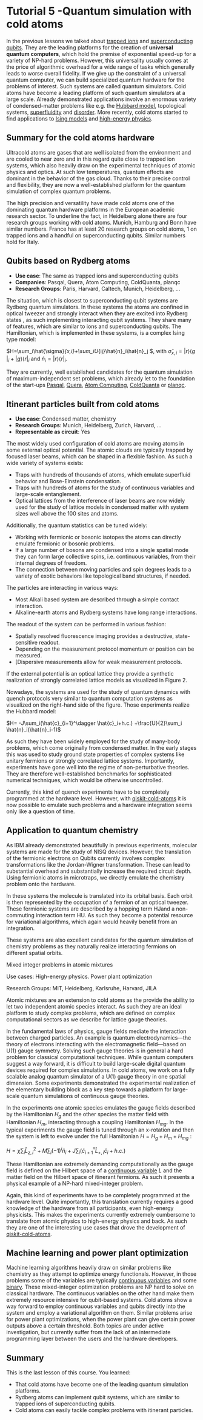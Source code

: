 # Tutorial 5 -Quantum simulation with cold atoms

In the previous lessons we talked about [trapped ions](qhw3) and [superconducting qubits](qhw4). They are the leading platforms for the creation of **universal quantum computers**, which hold the premise of exponential speed-up for a variety of NP-hard problems. However, this universality usually comes at the price of algorithmic overhead for a wide range of tasks which generally leads to worse overall fidelity. If we give up the constraint of a universal quantum computer, we can build specialized quantum hardware for the problems of interest. Such systems are called quantum simulators. Cold atoms have become a leading platform of such quantum simulators at a large scale. Already demonstrated applications involve an enormous variety of condensed-matter problems like e.g. the [Hubbard model](https://journals.aps.org/rmp/abstract/10.1103/RevModPhys.80.885), topological systems, [superfluidity](https://www.sciencedirect.com/science/article/abs/pii/S1049250X06540017?via%3Dihub) and [disorder](https://physicstoday.scitation.org/doi/10.1063/1.3206091). More recently, cold atoms started to find applications to [Ising models](https://arxiv.org/abs/2002.07413) and [high-energy physics](https://royalsocietypublishing.org/doi/full/10.1098/rsta.2021.0064). 

## Summary for the cold atoms hardware 

Ultracold atoms are gases that are well isolated from the environment and are cooled to near zero and in this regard quite close to trapped ion systems, which also heavily draw on the experimental techniques of atomic physics and optics. At such low temperatures, quantum effects are dominant in the behavior of the gas cloud. Thanks to their precise control and flexibility, they are now a well-established platform for the quantum simulation of complex quantum problems. 

The high precision and versatility have made cold atoms one of the dominating quantum hardware platforms in the European academic research sector. To underline the fact, in Heidelberg alone there are four research groups working with cold atoms. Munich, Hamburg and Bonn have similar numbers. France has at least 20 research groups on cold atoms, 1 on trapped ions and a handful on superconducting qubits. Similar numbers hold for Italy.

## Qubits based on Rydberg atoms

- **Use case**: The same as trapped ions and superconducting qubits
- **Companies**: Pasqal, Quera, Atom Computing, ColdQuanta, planqc
- **Research Groups**: Paris, Harvard, Caltech, Munich, Heidelberg, … 

The situation, which is closest to superconducting qubit systems are Rydberg quantum simulators. In these systems the atoms are confined in optical tweezer and strongly interact when they are excited into Rydberg states , as such implementing interacting qubit systems. They share many of features, which are similar to ions and superconducting qubits. The Hamiltonian, which is implemented in these systems, is a complex Ising type model:

$H=\sum_i\hat{\sigma}_{x,i}+\sum_iU_{ij}\hat{n}_i\hat{n}_j $, with $\hat{\sigma}_{x,i}=| r⟩⟨g​|_i+| g⟩⟨r​|_i$ and $\hat{n}_i=|r⟩⟨r​|_i$.

They are currently, well established candidates for the quantum simulation of maximum-independent set problems, which already let to the foundation of the start-ups [Pasqal](https://pasqal.io/), [Quera](https://www.quera.com/), [Atom Computing](https://atom-computing.com/), [ColdQuanta](https://coldquanta.com/) or [planqc](https://www.planqc.eu/).

## Itinerant particles built from cold atoms

- **Use case**: Condensed matter, chemistry
- **Research Groups**: Munich, Heidelberg, Zurich, Harvard, … 
- **Representable as circuit**: Yes

The most widely used configuration of cold atoms are moving atoms in some external optical potential. The atomic clouds are typically trapped by focused laser beams, which can be shaped in a flexible fashion. As such a wide variety of systems exists:

- Traps with hundreds of thousands of atoms, which emulate superfluid behavior and Bose-Einstein condensation.
- Traps with hundreds of atoms for the study of continuous variables and large-scale entanglement.
- Optical lattices from the interference of laser beams are now widely used for the study of lattice models in condensed matter with system sizes well above the 100 sites and atoms.

Additionally, the quantum statistics can be tuned widely:

- Working with fermionic or bosonic isotopes the atoms can directly emulate fermionic or bosonic problems.
- If a large number of bosons are condensed into a single spatial mode they can form large collective spins, i.e. continuous variables, from their internal degrees of freedom.
- The connection between moving particles and spin degrees leads to a variety of exotic behaviors like topological band structures, if needed.

The particles are interacting in various ways:

- Most Alkali based system are described through a simple contact interaction.
- Alkaline-earth atoms and Rydberg systems have long range interactions.

The readout of the system can be performed in various fashion:

- Spatially resolved fluorescence imaging provides a destructive, state-sensitive readout. 
- Depending on the measurement protocol momentum or position can be measured.
- [Dispersive measurements allow for weak measurement protocols.

If the external potential is an optical lattice they provide a synthetic realization of strongly correlated lattice models as visualized in Figure 2.

Nowadays, the systems are used for the study of quantum dynamics with quench protocols very similar to quantum computation systems as visualized on the right-hand side of the figure. Those experiments realize the Hubbard model:

$H= -J\sum_i(\hat{c}_{i+1}^\dagger \hat{c}_i+h.c.) +\frac{U}{2}\sum_i \hat{n}_i(\hat{n}_i-1)$

As such they have been widely employed for the study of many-body problems, which come originally from condensed matter. In the early stages this was used to study ground state properties of complex systems like unitary fermions or strongly correlated lattice systems. Importantly, experiments have gone well into the regime of non-perturbative theories. They are therefore well-established benchmarks for sophisticated numerical techniques, which would be otherwise uncontrolled.

Currently, this kind of quench experiments have to be completely programmed at the hardware level. However, with [qiskit-cold-atoms](https://qiskit-extensions.github.io/qiskit-cold-atom/tutorials/03_fermionic_tweezer_hardware.html) it is now possible to emulate such problems and a hardware integration seems only like a question of time.

## Application to quantum chemistry

As IBM already demonstrated beautifully in previous experiments, molecular systems are made for the study of NISQ devices. However, the translation of the fermionic electrons on Qubits currently involves complex transformations like the Jordan-Wigner transformation. These can lead to substantial overhead and substantially increase the required circuit depth. Using fermionic atoms in microtraps, we directly emulate the chemistry problem onto the hardware.

In these systems the molecule is translated into its orbital basis. Each orbit is then represented by the occupation of a fermion of an optical tweezer. These fermionic systems are described by a hopping term HJand a non-commuting interaction term HU. As such they become a potential resource for variational algorithms, which again would heavily benefit from an integration.

These systems are also excellent candidates for the quantum simulation of chemistry problems as they naturally realize interacting fermions on different spatial orbits.

Mixed integer problems in atomic mixtures

Use cases: High-energy physics. Power plant optimization

Research Groups: MIT, Heidelberg, Karlsruhe, Harvard, JILA 

Atomic mixtures are an extension to cold atoms as the provide the ability to let two independent atomic species interact. As such they are an ideal platform to study complex problems, which are defined on complex computational sectors as we describe for lattice gauge theories. 

In the fundamental laws of physics, gauge fields mediate the interaction between charged particles. An example is quantum electrodynamics—the theory of electrons interacting with the electromagnetic field—based on U(1) gauge symmetry. Solving such gauge theories is in general a hard problem for classical computational techniques. While quantum computers suggest a way forward, it is difficult to build large-scale digital quantum devices required for complex simulations. In cold atoms, we work on a fully scalable analog quantum simulator of a U(1) gauge theory in one spatial dimension. Some experiments demonstrated the experimental realization of the elementary building block as a key step towards a platform for large-scale quantum simulations of continuous gauge theories.

In the experiments one atomic species emulates the gauge fields described by the Hamiltonian $H_g$ and the other species the matter field with Hamiltonian $H_m$, interacting through a coupling Hamiltonian $H_{mg}$. In the typical experiments the gauge field is tuned through an x-rotation and then the system is left to evolve under the full Hamiltonian $H=H_g+H_m+H_{mg}$ :

$H= \chi \sum_ i\hat{L}_{z,i}^2+M\sum_i (-1)^i\hat{n}_i+J\sum_i(\hat{c}_{i+1}^\dagger\hat{L}_{+,i}\hat{c}_i+h.c. )$

These Hamiltonian are extremely demanding computationally as the gauge field is defined on the Hilbert space of a [continuous variable](qhw2) $L$ and the matter field on the Hilbert space of itinerant fermions. As such it presents a physical example of a NP-hard mixed-integer problem.

Again, this kind of experiments have to be completely programmed at the hardware level. Quite importantly, this translation currently requires a good knowledge of the hardware from all participants, even high-energy physicists. This makes the experiments currently extremely cumbersome to translate from atomic physics to high-energy physics and back. As such they are one of the interesting use cases that drove the development of [qiskit-cold-atoms](https://github.com/Qiskit-Extensions/qiskit-cold-atom).

## Machine learning and power plant optimization

Machine learning algorithms heavily draw on similar problems like chemistry as they attempt to optimize energy functionals. However, in those problems some of the variables are typically [continuous variables](qhw2) and some [binary](qhw1). These mixed-integer optimization problems are NP hard to solve on classical hardware. The continuous variables on the other hand make them extremely resource intensive for qubit-based systems. Cold atoms show a way forward to employ continuous variables and qubits directly into the system and employ a variational algorithm on them. Similar problems arise for power plant optimizations, when the power plant can give certain power outputs above a certain threshold. Both topics are under active investigation, but currently suffer from the lack of an intermediate programming layer between the users and the hardware developers.

## Summary

This is the last lesson of this course. You learned:

- That cold atoms have become one of the leading quantum simulation platforms.
- Rydberg atoms can implement qubit systems, which are similar to trapped ions of superconducting qubits.
- Cold atoms can easily tackle complex problems with itinerant particles.
